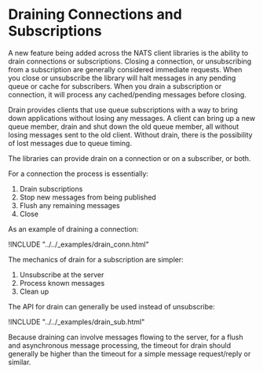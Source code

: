 # Draining Connections and Subscriptions

A new feature being added across the NATS client libraries is the ability to drain connections or subscriptions. Closing a connection, or unsubscribing from a subscription are generally considered immediate requests. When you close or unsubscribe the library will halt messages in any pending queue or cache for subscribers. When you drain a subscription or connection, it will process any cached/pending messages before closing.

Drain provides clients that use queue subscriptions with a way to bring down applications without losing any messages. A client can bring up a new queue member, drain and shut down the old queue member, all without losing messages sent to the old client. Without drain, there is the possibility of lost messages due to queue timing.

The libraries can provide drain on a connection or on a subscriber, or both.

For a connection the process is essentially:

  1. Drain subscriptions
  2. Stop new messages from being published
  3. Flush any remaining messages
  4. Close

As an example of draining a connection:

!INCLUDE "../../_examples/drain_conn.html"

The mechanics of drain for a subscription are simpler:

 1. Unsubscribe at the server
 2. Process known messages
 3. Clean up

The API for drain can generally be used instead of unsubscribe:

!INCLUDE "../../_examples/drain_sub.html"

Because draining can involve messages flowing to the server, for a flush and asynchronous message processing, the timeout for drain should generally be higher than the timeout for a simple message request/reply or similar.